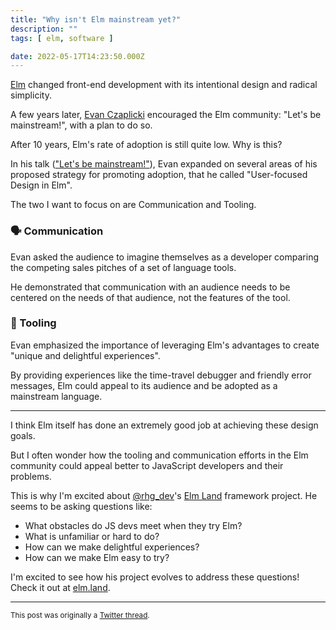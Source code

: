 ```yaml
---
title: "Why isn't Elm mainstream yet?"
description: ""
tags: [ elm, software ]

date: 2022-05-17T14:23:50.000Z
---
```


[Elm](https://twitter.com/elmlang) changed front-end development with its intentional design and radical simplicity.

A few years later, [Evan Czaplicki](https://twitter.com/evancz) encouraged the Elm community: "Let's be mainstream!", with a plan to do so.

After 10 years, Elm's rate of adoption is still quite low. Why is this?

In his talk (["Let's be mainstream!"](https://youtu.be/oYk8CKH7OhE?t=800)), Evan expanded on several areas of his proposed strategy for promoting adoption, that he called "User-focused Design in Elm".

The two I want to focus on are Communication and Tooling.

### 🗣 Communication

Evan asked the audience to imagine themselves as a developer comparing the competing sales pitches of a set of language tools.

He demonstrated that communication with an audience needs to be centered on the needs of that audience, not the features of the tool.

### 🔧 Tooling

Evan emphasized the importance of leveraging Elm's advantages to create "unique and delightful experiences".

By providing experiences like the time-travel debugger and friendly error messages, Elm could appeal to its audience and be adopted as a mainstream language.

---

I think Elm itself has done an extremely good job at achieving these design goals.

But I often wonder how the tooling and communication efforts in the Elm community could appeal better to JavaScript developers and their problems.

This is why I'm excited about [@rhg_dev](https://twitter.com/rhg_dev)'s [Elm Land](https://elm.land) framework project. He seems to be asking questions like:

- What obstacles do JS devs meet when they try Elm?
- What is unfamiliar or hard to do?
- How can we make delightful experiences?
- How can we make Elm easy to try?

I'm excited to see how his project evolves to address these questions! Check it out at [elm.land](https://elm.land).

---

<small>This post was originally a [Twitter thread](https://twitter.com/DuncanMalashock/status/1526569183940681737).</small>